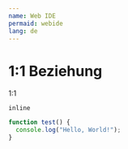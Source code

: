 ```yaml
---
name: Web IDE
permaid: webide
lang: de 
---
```


# 1:1 Beziehung

1:1

`inline`

```js
function test() {
  console.log("Hello, World!");
}
```

